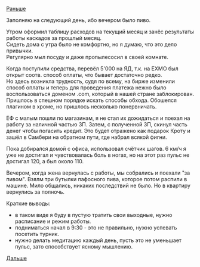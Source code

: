 [Раньше](2019.06.30.md)

Заполняю на следующий день, ибо вечером было пиво.

Утром оформил таблицу расходов на текущий месяц и занёс результаты работы каскадов за прошлый месяц.  
Сидеть дома с утра было не комфортно, но я думаю, что это дело привычки.  
Регулярно мыл посуду и даже пропылесосил в своей комнате.

Когда поступили средства, перевёл 5'000 на ЯД, т.к. на EXMO был открыт соотв. способ оплаты, что бывает достаточно редко.  
Но здесь возникла трудность, судя по всему, на бирже изменили способ оплаты и теперь для проведения платежа нежно было воспользоваться доменом .com, который в нашей стране заблокирован. Пришлось в спешном порядке искать способы обхода.
Обошелся плагином в хроме, но пришлось несколько понервничать.

ЕФ с малым пошли по магазинам, я не стал их дожидаться и поехал на работу за наличной частью ЗП.
Затем, с полученной ЗП, скинул часть денег чтобы погасить кредит. Это будет отражено как подарок Кроту и зашёл в Самбери на обратном пути, где набрал всякой фигни.

Пока добирался домой с офиса, использовал счётчик шагов. 6 км/ч я уже не достигал и чувствовалась боль в ногах, но на этот раз пульс не достигал 120, а был около 110.

Вечером, когда жена вернулась с работы, мы собрались и поехали "за пивом". Взялм три бутылки пафосного пива, которое потом распили в машине. Мило общались, никаких последствий не было. Но в квартиру вернулись за полночь.

Краткие выводы:
 - в таком виде я буду в пустую тратить свои выходные, нужно расписание и режим работы.
 - подниматься начал в 9:30 - это не правильно, нужно успевать посетить турник.
 - нужно делать медитацию каждый день, пусть это не уменьшает пульс, зато способствует ясному мышлению.

 [Дальше](2019.07.02.md)